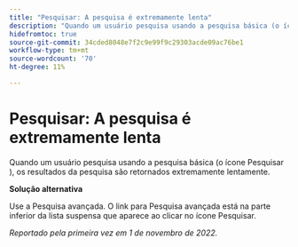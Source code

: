 ```yaml
---
title: "Pesquisar: A pesquisa é extremamente lenta"
description: "Quando um usuário pesquisa usando a pesquisa básica (o ícone Pesquisar ), os resultados da pesquisa são retornados extremamente lentamente."
hidefromtoc: true
source-git-commit: 34cded8048e7f2c9e99f9c29303acde09ac76be1
workflow-type: tm+mt
source-wordcount: '70'
ht-degree: 11%

---
```



# Pesquisar: A pesquisa é extremamente lenta

Quando um usuário pesquisa usando a pesquisa básica (o ícone Pesquisar ), os resultados da pesquisa são retornados extremamente lentamente.

**Solução alternativa**

Use a Pesquisa avançada. O link para Pesquisa avançada está na parte inferior da lista suspensa que aparece ao clicar no ícone Pesquisar.

_Reportado pela primeira vez em 1 de novembro de 2022._

